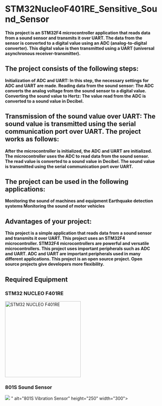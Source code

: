 # STM32NucleoF401RE_Sensitive_Sound_Sensor

<b>This project is an STM32F4 microcontroller application that reads data from a sound sensor and transmits it over UART. The data from the sensor is converted to a digital value using an ADC (analog-to-digital converter). This digital value is then transmitted using a UART (universal asynchronous receiver-transmitter).

<h2>The project consists of the following steps:</h2>

Initialization of ADC and UART: In this step, the necessary settings for ADC and UART are made.
Reading data from the sound sensor: The ADC converts the analog voltage from the sound sensor to a digital value.
Converting the sound value to Hertz: The value read from the ADC is converted to a sound value in Decibel.

<h2>Transmission of the sound value over UART: The sound value is transmitted using the serial communication port over UART.
The project works as follows:</h2>

After the microcontroller is initialized, the ADC and UART are initialized.
The microcontroller uses the ADC to read data from the sound sensor.
The read value is converted to a sound value in Decibel.
The sound value is transmitted using the serial communication port over UART.

<h2>The project can be used in the following applications:</h2>

Monitoring the sound of machines and equipment
Earthquake detection systems
Monitoring the sound of motor vehicles

<h2>Advantages of your project:</h2>

This project is a simple application that reads data from a sound sensor and transmits it over UART.
This project uses an STM32F4 microcontroller. STM32F4 microcontrollers are powerful and versatile microcontrollers.
This project uses important peripherals such as ADC and UART. ADC and UART are important peripherals used in many different applications.
This project is an open source project. Open source projects give developers more flexibility.</b>

<h2>Required Equipment</h2>
  <div class="row flex-column">
    <div class="col-md-12">
      <h3>STM32 NUCLEO F401RE</h3>
      <img src="https://github.com/ertrleren/STM32NucleoF401RE_Sensitive_Vibration_Sensor/assets/98084030/10c8da88-c6e0-47c9-9bda-014d660d565f" alt="STM32 NUCLEO F401RE" height="250" width="250">
    </div>
    <div class="col-md-12">
      <h3>801S Sound Sensor</h3>
      <img src="https://github.com/ertrleren/STM32NucleoF401RE_Sensitive_Sound_Sensor/assets/98084030/1d4fbbb3-3d6e-48dd-b195-c101b49c36f7">
" alt="801S Vibration Sensor" height="250" width="300">
    </div>
  </div>




